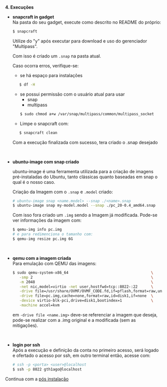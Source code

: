 **4. Execuções**
   * **snapcraft in gadget**\
     Na pasta do seu gadget, execute como descrito no README do próprio:
     ~~~bash
     $ snapcraft 
     ~~~ 
     Utilize do "y" após executar para download e uso do gerenciador "Multipass".
     
     Com isso é criado um `.snap` na pasta atual.

     Caso ocorra erros, verifique-se:
      - se há espaço para instalações 
      ~~~bash 
         $ df -H
      ~~~
      - se possui permissão com o usuário atual para usar
        - snap
        - multipass
        ~~~bash
        $ sudo chmod a+w /var/snap/multipass/common/multipass_socket
        ~~~
      - Limpe o snapcraft com:
      ~~~bash
         $ snapcraft clean 
      ~~~ 
      
      Com a execução finalizada com sucesso, tera criado o .snap desejado
<br/>

   * **ubuntu-image com snap criado**
   
      ubuntu-image é uma ferramenta utilizada para a criação de imagens pré-instaladas do Ubuntu, tanto clássicas quanto baseadas em snap o qual é o nosso caso.
   
      Criação da Imagem com o `.snap` e `.model` criado:
      
      ~~~ bash
      # ubuntu-image snap <name.model> --snap ./<name>.snap
      $ ubuntu-image snap my-model.model --snap ./pc_20-0.4_amd64.snap
      ~~~ 
      
      Com isso fora criado um `.img` sendo a Imagem já modificada.
      Pode-se ver informações da imagem com:
      
      ~~~ bash
      $ qemu-img info pc.img
      # e para redimenciona o tamanho com:
      $ qemu-img resize pc.img 6G
      ~~~ 
<br/>

   * **qemu com a imagem criada**\
    Para emulação com QEMU das imagens:
    
      ~~~ bash
      $ sudo qemu-system-x86_64                                     \
         -smp 2                                                     \
         -m 2048                                                    \
         -net nic,model=virtio -net user,hostfwd=tcp::8022-:22      \
         -drive file=/usr/share/OVMF/OVMF_CODE.fd,if=pflash,format=raw,unit=0,readonly=on \
         -drive file=pc.img,cache=none,format=raw,id=disk1,if=none  \
         -device virtio-blk-pci,drive=disk1,bootindex=1             \
         -machine accel=kvm 
      ~~~ 
      
      em `-drive file <name.img>` deve-se referenciar a imagem que deseja, pode-se realizar com a .img original e a modificada (sem as mitigações).
<br/>

   * **login por ssh**\
    Após a execução e definição da conta no primeiro acesso, será logado e ofertado o acesso por ssh, em outro terminal então, acesse com:
   
      ~~~bash
      # ssh -p <porta> <user>@localhost
      $ ssh -p 8022 gth1ago@localhost
      ~~~
  
  Continua com a [pós instalação](./posInstall.md)

